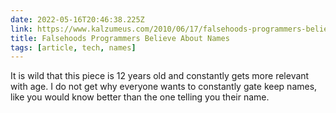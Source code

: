```yaml
---
date: 2022-05-16T20:46:38.225Z
link: https://www.kalzumeus.com/2010/06/17/falsehoods-programmers-believe-about-names/
title: Falsehoods Programmers Believe About Names
tags: [article, tech, names]
---
```


It is wild that this piece is 12 years old and constantly gets more relevant with age. I do not get why everyone wants to constantly gate keep names, like you would know better than the one telling you their name.
